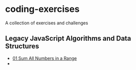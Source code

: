 # coding-exercises
A collection of exercises and challenges

## Legacy JavaScript Algorithms and Data Structures

  * [01 Sum All Numbers in a Range](fcc/Legacy%20JavaScript%20Algorithms%20and%20Data%20Structures/01%20Sum%20All%20Numbers%20in%20a%20Range.md)
  * 

